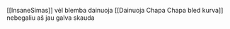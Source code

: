 [[InsaneSimas]] vėl blemba dainuoja [[Dainuoja Chapa Chapa bled kurva]] nebegaliu aš jau galva skauda